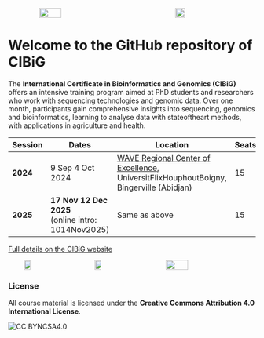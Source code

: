 <div style="display:flex"> 
<img src="img/logo_wave2.jpeg" style="display: block; margin: 0 auto; width: 30%; height: 30%;">
<img src="img/logo_uboigny.jpeg" style="display: block; margin: 0 auto; width: 20%; height: 20%;">
</div> 

# Welcome to the GitHub repository of **CIBiG**

The **International Certificate in Bioinformatics and Genomics (CIBiG)** offers an intensive training program aimed at PhD students and researchers who work with sequencing technologies and genomic data. Over one month, participants gain comprehensive insights into sequencing, genomics and bioinformatics, learning to analyse data with stateoftheart methods, with applications in agriculture and health.

| Session  | Dates                                                          | Location                                                                                                                 | Seats | Status                                       |
| -------- | -------------------------------------------------------------- | ------------------------------------------------------------------------------------------------------------------------ | ----- | -------------------------------------------- |
| **2024** | 9 Sep 4 Oct 2024                                             | [WAVE Regional Center of Excellence](https://wave-center.org/), UniversitFlixHouphoutBoigny, Bingerville (Abidjan) | 15    | **Completed**                                |
| **2025** | **17 Nov 12 Dec 2025** <br> (online intro: 1014Nov2025) | Same as above                                                                                                            | 15    | **Applications open  deadline 16 Jun 2025** |

[Full details on the CIBiG website](https://cibig-wave.github.io/)

<div style="display:flex"> 
<img src="img/logo_ujkz.jpeg" style="display: block; margin: 0 auto; width: 16%;">
<img src="img/logo_itrop.png" style="display: block; margin: 0 auto; width: 16%; ">
<img src="img/logo-ird-grey.jpg" style="display: block; margin: 0 auto; width: 30%;">
</div> 

### License

All course material is licensed under the **Creative Commons Attribution 4.0 International License**.

![CC BYNCSA4.0](img/license-by-nc-sa.jpeg)


